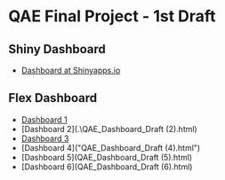 # QAE Final Project - 1st Draft

## Shiny Dashboard
- [Dashboard at Shinyapps.io](https://lazyquant.shinyapps.io/eda_2022s_project/)
  
## Flex Dashboard
- [Dashboard 1](./file/QAE_Dashboard_Draft.html)
- [Dashboard 2](.\QAE_Dashboard_Draft (2).html)
- [Dashboard 3](QAE_Dashboard_Draft.html)
- [Dashboard 4]("QAE_Dashboard_Draft (4).html")
- [Dashboard 5](QAE_Dashboard_Draft (5).html)
- [Dashboard 6](QAE_Dashboard_Draft (6).html)

